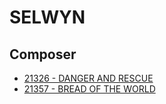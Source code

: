 # SELWYN

## Composer

- [21326 - DANGER AND RESCUE](/hymns/21326.md)
- [21357 - BREAD OF THE WORLD](/hymns/21357.md)

